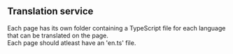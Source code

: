 ## Translation service
Each page has its own folder containing a TypeScript file for each language that can be translated on the page.  
Each page should atleast have an 'en.ts' file.
